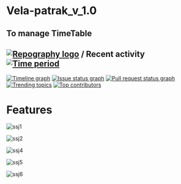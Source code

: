 # Vela-patrak_v_1.0

## To manage TimeTable


## [![Repography logo](https://images.repography.com/logo.svg)](https://repography.com) / Recent activity [![Time period](https://images.repography.com/25186133/Otherwa/Vela-patrak_v_1.0/recent-activity/d06225e1d09c3429be89206c3f6493af_badge.svg)](https://repography.com)
[![Timeline graph](https://images.repography.com/25186133/Otherwa/Vela-patrak_v_1.0/recent-activity/d06225e1d09c3429be89206c3f6493af_timeline.svg)](https://github.com/Otherwa/Vela-patrak_v_1.0/commits)
[![Issue status graph](https://images.repography.com/25186133/Otherwa/Vela-patrak_v_1.0/recent-activity/d06225e1d09c3429be89206c3f6493af_issues.svg)](https://github.com/Otherwa/Vela-patrak_v_1.0/issues)
[![Pull request status graph](https://images.repography.com/25186133/Otherwa/Vela-patrak_v_1.0/recent-activity/d06225e1d09c3429be89206c3f6493af_prs.svg)](https://github.com/Otherwa/Vela-patrak_v_1.0/pulls)
[![Trending topics](https://images.repography.com/25186133/Otherwa/Vela-patrak_v_1.0/recent-activity/d06225e1d09c3429be89206c3f6493af_words.svg)](https://github.com/Otherwa/Vela-patrak_v_1.0/commits)
[![Top contributors](https://images.repography.com/25186133/Otherwa/Vela-patrak_v_1.0/recent-activity/d06225e1d09c3429be89206c3f6493af_users.svg)](https://github.com/Otherwa/Vela-patrak_v_1.0/graphs/contributors)

# Features
![ssj1](https://user-images.githubusercontent.com/67428572/187615118-5bd8ffe6-88dc-449c-adf6-4e9266dbb985.png)

![ssj2](https://user-images.githubusercontent.com/67428572/187615126-c5755c72-75eb-492b-a531-b5e2633f3fc5.png)

![ssj4](https://user-images.githubusercontent.com/67428572/187615140-0518b439-a331-4d8b-9ce1-29ea178b8a70.png)

![ssj5](https://user-images.githubusercontent.com/67428572/187615144-1a5b7af2-78e5-4566-a8e0-bbf9219ce493.png)

![ssj6](https://user-images.githubusercontent.com/67428572/187615150-dfcd1228-c81a-4db8-b5bc-baeff5e08b22.png)
